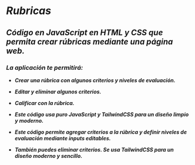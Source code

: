 # **_Rubricas_**

## **_Código en JavaScript en HTML y CSS que permita crear rúbricas mediante una página web._**

### **_La aplicación te permitirá:_**

- **_Crear una rúbrica con algunos criterios y niveles de evaluación._**
  
- **_Editar y eliminar algunos criterios._**

- **_Calificar con la rúbrica._**
  
- **_Este código usa puro JavaScript y TailwindCSS para un diseño limpio y moderno._**

- **_Este código permite agregar criterios a la rúbrica y definir niveles de evaluación mediante inputs editables._**
  
- **_También puedes eliminar criterios. Se usa TailwindCSS para un diseño moderno y sencillo._**
